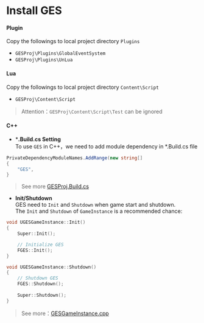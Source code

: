 # Install GES
#### Plugin
Copy the followings to local project directory `Plugins`  
* `GESProj\Plugins\GlobalEventSystem`
* `GESProj\Plugins\UnLua`
#### Lua
Copy the followings to local project directory `Content\Script`  
* `GESProj\Content\Script`
> Attention：`GESProj\Content\Script\Test` can be ignored
#### C++
* ***.Build.cs Setting**  
  To use `GES` in C++，we need to add module dependency in *.Build.cs file 
```csharp
PrivateDependencyModuleNames.AddRange(new string[]
{
    "GES",
}
```
> See more [GESProj.Build.cs](../../GESProj/Source/GESProj/GESProj.Build.cs)
* **Init/Shutdown**  
GES need to `Init` and `Shutdown` when game start and shutdown.  
The `Init` and `Shutdown` of `GameInstance` is a recommended chance:  
```c++
void UGESGameInstance::Init()
{
	Super::Init();

	// Initialize GES
	FGES::Init();
}

void UGESGameInstance::Shutdown()
{
	// Shutdown GES
	FGES::Shutdown();
	
	Super::Shutdown();
}
```
> See more：[GESGameInstance.cpp](../../GESProj/Source/GESProj/GESGameInstance.cpp)